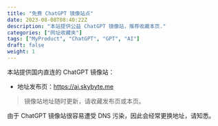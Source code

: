 ```yaml
---
title: "免费 ChatGPT 镜像站点"
date: 2023-08-08T08:40:22Z
description: "本站提供公益 ChatGPT 镜像站，推荐收藏本页."
categories: ["网址收藏夹"]
tags: ["MyProduct", "ChatGPT", "GPT", "AI"]
draft: false
weight: 1
---
```


本站提供国内直连的 ChatGPT 镜像站：
- 地址发布页：<https://ai.skybyte.me>

> 镜像站地址随时更新，请收藏发布页或本页。

由于 ChatGPT 镜像站很容易遭受 DNS 污染，因此会经常更换地址，请知悉。
